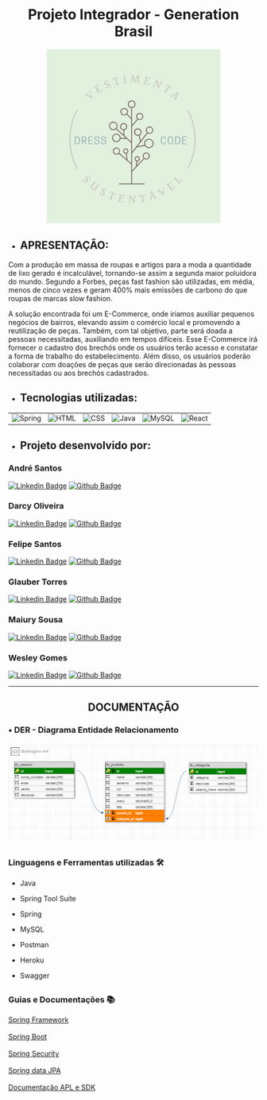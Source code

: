 <h1 align="center">Projeto Integrador - Generation Brasil </h1>
<div align="center">
<img alt="logo-dress-code" height="350" src="https://github.com/maiurysousa/Projeto_Integrador/blob/main/Documenta%C3%A7%C3%A3o/Verde%20Claro%20Simples%20e%20Circular.jpg?raw=true" target="_blank">
</div>

 + <div><h2>APRESENTAÇÃO:</h2>

  Com a produção em massa de roupas e artigos para a moda a quantidade de lixo gerado é incalculável, tornando-se assim a segunda maior poluidora do mundo. Segundo a Forbes, peças fast fashion são utilizadas, em média, menos de cinco vezes e geram 400% mais emissões de carbono do que roupas de marcas slow fashion.

  A solução encontrada foi um E-Commerce, onde iriamos auxiliar pequenos negócios de bairros, elevando assim o comércio local e promovendo a reutilização de peças. Também, com tal objetivo, parte será doada a pessoas necessitadas, auxiliando em tempos difíceis. Esse E-Commerce irá fornecer o cadastro dos brechós onde os usuários terão acesso e constatar a forma de trabalho do estabelecimento. Além disso, os usuários poderão colaborar com doações de peças que serão direcionadas às pessoas necessitadas ou aos brechós cadastrados.
</div>

  + <div><h2>Tecnologias utilizadas:</h2>
 
 <table align="center">
    <tr>
        <td><img alt="Spring" src="https://img.shields.io/badge/spring-%236DB33F.svg?&style=for-the-badge&logo=spring&logoColor=white"/></td>
        <td><img alt="HTML" src="https://img.shields.io/badge/HTML-239120?style=for-the-badge&logo=html5&logoColor=white"/></td>
        <td><img alt="CSS" src="https://img.shields.io/badge/CSS-239120?&style=for-the-badge&logo=css3&logoColor=white"/></td>
        <td><img alt="Java" src="https://img.shields.io/badge/java-%23ED8B00.svg?&style=for-the-badge&logo=java&logoColor=white"/></td>
        <!--<td><img alt="JS" src="https://img.shields.io/badge/JavaScript-F7DF1E?style=for-the-badge&logo=javascript&logoColor=black"/></td>-->
        <td><img alt="MySQL" src="https://img.shields.io/badge/MySQL-00000F?style=for-the-badge&logo=mysql&logoColor=white"/></td>
        <td><img alt="React" src="https://img.shields.io/badge/React-20232A?style=for-the-badge&logo=react&logoColor=61DAFB"/></td>     
    </tr>
</table>



  + <div><h2>Projeto desenvolvido por:</h2>

### André Santos 
<!--<a href="https://github.com/Dehzxg"><img align="center" alt="GitHub" height="40px" src="https://cdn-icons-png.flaticon.com/512/270/270798.png" /> <a href="https://www.linkedin.com/in/andresantos610/"><img align="center" alt="GitHub" height="40px" src="https://cdn-icons.flaticon.com/png/512/3955/premium/3955051.png?token=exp=1636503165~hmac=17fdaab79934d759baedbc21d86e75c1" />-->

[![Linkedin Badge](https://img.shields.io/badge/LinkedIn-0077B5?style=for-the-badge&logo=linkedin&logoColor=white)](https://www.linkedin.com/in/andresantos610/)
[![Github Badge](https://img.shields.io/badge/GitHub-100000?style=for-the-badge&logo=github&logoColor=white)](https://github.com/Dehzxg)


### Darcy Oliveira
<!--<a href="https://github.com/DarcyOliveira"><img align="center" alt="GitHub" height="40px" src="https://cdn-icons-png.flaticon.com/512/270/270798.png" /> <a href="https://www.linkedin.com/in/andresantos610/"><img align="center" alt="GitHub" height="40px" src="https://cdn-icons.flaticon.com/png/512/3955/premium/3955051.png?token=exp=1636503165~hmac=17fdaab79934d759baedbc21d86e75c1" />-->
  
[![Linkedin Badge](https://img.shields.io/badge/LinkedIn-0077B5?style=for-the-badge&logo=linkedin&logoColor=white)]()
[![Github Badge](https://img.shields.io/badge/GitHub-100000?style=for-the-badge&logo=github&logoColor=white)](https://github.com/DarcyOliveira)


### Felipe Santos
[![Linkedin Badge](https://img.shields.io/badge/LinkedIn-0077B5?style=for-the-badge&logo=linkedin&logoColor=white)](https://www.linkedin.com/in/felipe-santos-65b7171bb/) 
[![Github Badge](https://img.shields.io/badge/GitHub-100000?style=for-the-badge&logo=github&logoColor=white)](https://github.com/felipedsales)


### Glauber Torres
[![Linkedin Badge](https://img.shields.io/badge/LinkedIn-0077B5?style=for-the-badge&logo=linkedin&logoColor=white)](https://www.linkedin.com/in/glauber-torres-b38583204/) 
[![Github Badge](https://img.shields.io/badge/GitHub-100000?style=for-the-badge&logo=github&logoColor=white)](https://github.com/glaubertorres)


### Maiury Sousa
[![Linkedin Badge](https://img.shields.io/badge/LinkedIn-0077B5?style=for-the-badge&logo=linkedin&logoColor=white)](https://www.linkedin.com/in/maiury-sousa-71a260192/) 
[![Github Badge](https://img.shields.io/badge/GitHub-100000?style=for-the-badge&logo=github&logoColor=white)](https://github.com/maiurysousa)


### Wesley Gomes
[![Linkedin Badge](https://img.shields.io/badge/LinkedIn-0077B5?style=for-the-badge&logo=linkedin&logoColor=white)](https://www.linkedin.com/in/wesley-gomes-528978142/) 
[![Github Badge](https://img.shields.io/badge/GitHub-100000?style=for-the-badge&logo=github&logoColor=white)](https://github.com/Wesleykfg)


  <div align = "center">
  <hr>
  <h2>DOCUMENTAÇÃO</div>
  
  <div><h3> • DER - Diagrama Entidade Relacionamento
  <br>
  <br>
  <img width="1300px" src="https://github.com/maiurysousa/Projeto_Integrador/blob/main/Documenta%C3%A7%C3%A3o/db_marketplace_DER.png"/>

<!--  <p><h3> • Dicionário de Dados
  <br><br>
  <img width="1500px" src="https://i.imgur.com/JfcFsJu.png"/>
</div>-->
   
  ##
  
   <h3>Linguagens e Ferramentas utilizadas 🛠</h3> 

- Java

- Spring Tool Suite

- Spring

- MySQL

- Postman
   
- Heroku
   
- Swagger
  
 ##

 <h3>Guias e Documentações 📚</h3>
  
 <a href="https://spring.io/projects/spring-framework">Spring Framework </a><br><br>
 <a href="https://spring.io/projects/spring-boot">Spring Boot </a><br><br>
 <a href="https://spring.io/projects/spring-security">Spring Security</a><br><br>
 <a href="https://github.com/maiurysousa/Spring/blob/main/Generation/Documenta%C3%A7%C3%A3o/Guia%20Jpa.pdf">Spring data JPA</a><br><br>
 <a href="https://github.com/maiurysousa/Projeto_Integrador/blob/main/Documenta%C3%A7%C3%A3o/Dresscode.pdf">Documentação APL e SDK</a>




   
